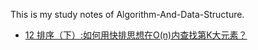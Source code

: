 This is my study notes of Algorithm-And-Data-Structure.
* [12 排序（下）:如何用快排思想在O(n)内查找第K大元素？](wangjunbo/12.md)

